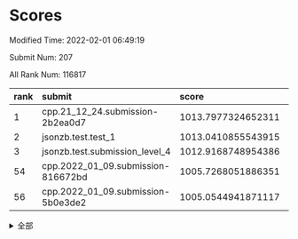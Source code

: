# Scores

Modified Time: 2022-02-01 06:49:19

Submit Num: 207

All Rank Num: 116817

| rank |               submit               |       score        |       sigma        | pk_num |
| :--- | :--------------------------------- | :----------------- | :----------------- | :----- |
| 1    | cpp.21_12_24.submission-2b2ea0d7   | 1013.7977324652311 | 0.8197702177533897 | 2259   |
| 2    | jsonzb.test.test_1                 | 1013.0410855543915 | 0.8007166036218059 | 2255   |
| 3    | jsonzb.test.submission_level_4     | 1012.9168748954386 | 0.8184028767349194 | 2257   |
| 54   | cpp.2022_01_09.submission-816672bd | 1005.7268051886351 | 0.7161967324355951 | 2261   |
| 56   | cpp.2022_01_09.submission-5b0e3de2 | 1005.0544941871117 | 0.7249330801780223 | 2259   |


<details>
<summary>全部</summary>

| rank |                 submit                 |       score        |       sigma        | pk_num |
| :--- | :------------------------------------- | :----------------- | :----------------- | :----- |
| 1    | cpp.21_12_24.submission-2b2ea0d7       | 1013.7977324652311 | 0.8197702177533897 | 2259   |
| 2    | jsonzb.test.test_1                     | 1013.0410855543915 | 0.8007166036218059 | 2255   |
| 3    | jsonzb.test.submission_level_4         | 1012.9168748954386 | 0.8184028767349194 | 2257   |
| 4    | gobigger.level_3.submission_level_3_25 | 1011.6601927908073 | 0.786228845907266  | 2263   |
| 5    | gobigger.level_3.submission_level_3_6  | 1011.4192315952081 | 0.7586393850152545 | 2256   |
| 6    | gobigger.level_3.submission_level_3_35 | 1011.3639451136391 | 0.7857772516083128 | 2260   |
| 7    | gobigger.level_3.submission_level_3_39 | 1010.9241436857761 | 0.783013787972232  | 2262   |
| 8    | gobigger.level_3.submission_level_3_14 | 1010.719074221671  | 0.7534936667980175 | 2257   |
| 9    | gobigger.level_3.submission_level_3_9  | 1010.6889780563727 | 0.7569922499300821 | 2259   |
| 10   | gobigger.level_3.submission_level_3_48 | 1010.5016461743402 | 0.7482423707819897 | 2255   |
| 11   | gobigger.level_3.submission_level_3_36 | 1010.4857222364675 | 0.7611889017110415 | 2256   |
| 12   | gobigger.level_3.submission_level_3_38 | 1010.4765444656753 | 0.788474516731122  | 2259   |
| 13   | gobigger.level_3.submission_level_3_40 | 1010.4673614069435 | 0.7563977656448702 | 2255   |
| 14   | gobigger.level_3.submission_level_3_26 | 1010.4628127913245 | 0.7659203959071517 | 2258   |
| 15   | gobigger.level_3.submission_level_3_4  | 1010.4465640993893 | 0.7505025465362193 | 2261   |
| 16   | gobigger.level_3.submission_level_3_15 | 1010.3997631305331 | 0.7330173054190245 | 2258   |
| 17   | gobigger.level_3.submission_level_3_16 | 1010.3530840752138 | 0.7686038032156214 | 2258   |
| 18   | gobigger.level_3.submission_level_3_18 | 1010.2675419747285 | 0.742915651574734  | 2254   |
| 19   | gobigger.level_3.submission_level_3_31 | 1010.256497633549  | 0.7817878698205252 | 2261   |
| 20   | gobigger.level_3.submission_level_3_0  | 1010.2536197102918 | 0.7620711044985425 | 2249   |
| 21   | gobigger.level_3.submission_level_3_49 | 1010.2421351213301 | 0.7865223018283829 | 2258   |
| 22   | gobigger.level_3.submission_level_3_34 | 1010.209703280038  | 0.7498706892211369 | 2253   |
| 23   | gobigger.level_3.submission_level_3_2  | 1010.1555144509233 | 0.7764558228315882 | 2259   |
| 24   | gobigger.level_3.submission_level_3_47 | 1010.1404713870297 | 0.7303299460403491 | 2261   |
| 25   | gobigger.level_3.submission_level_3_20 | 1010.1040183454635 | 0.7525336131860656 | 2257   |
| 26   | gobigger.level_3.submission_level_3_42 | 1010.0807084809455 | 0.7416828071130944 | 2252   |
| 27   | gobigger.level_3.submission_level_3_5  | 1010.0449391831283 | 0.7419064963287417 | 2256   |
| 28   | gobigger.level_3.submission_level_3_33 | 1009.975728192643  | 0.7712752728468432 | 2264   |
| 29   | gobigger.level_3.submission_level_3_10 | 1009.9300255654359 | 0.7551945514684459 | 2259   |
| 30   | gobigger.level_3.submission_level_3_12 | 1009.829940440212  | 0.7355271371930466 | 2264   |
| 31   | gobigger.level_3.submission_level_3_45 | 1009.8196254702891 | 0.7524716279893771 | 2261   |
| 32   | gobigger.level_3.submission_level_3_23 | 1009.7513337868713 | 0.7616203224278084 | 2262   |
| 33   | gobigger.level_3.submission_level_3_3  | 1009.7066219911698 | 0.7526917711988487 | 2257   |
| 34   | gobigger.level_3.submission_level_3_29 | 1009.6928356723508 | 0.7620073747682201 | 2255   |
| 35   | gobigger.level_3.submission_level_3_11 | 1009.666498939846  | 0.7691593123524202 | 2261   |
| 36   | gobigger.level_3.submission_level_3_32 | 1009.6506059091829 | 0.7490850745319374 | 2264   |
| 37   | gobigger.level_3.submission_level_3_13 | 1009.649447244326  | 0.7680052408684616 | 2254   |
| 38   | gobigger.level_3.submission_level_3_27 | 1009.6464216356082 | 0.7462279434519637 | 2258   |
| 39   | gobigger.level_3.submission_level_3_7  | 1009.5960017620245 | 0.7712463481613353 | 2262   |
| 40   | gobigger.level_3.submission_level_3_8  | 1009.5162405236722 | 0.752296726433644  | 2260   |
| 41   | gobigger.level_3.submission_level_3_30 | 1009.4575321563663 | 0.75913839878482   | 2261   |
| 42   | gobigger.level_3.submission_level_3_24 | 1009.3017506815623 | 0.7385344796991347 | 2256   |
| 43   | gobigger.level_3.submission_level_3_19 | 1009.2154035557463 | 0.7496610778152866 | 2254   |
| 44   | gobigger.level_3.submission_level_3_43 | 1009.0062232621369 | 0.7599260300529367 | 2256   |
| 45   | gobigger.level_3.submission_level_3_1  | 1008.8784942102078 | 0.7548971087370232 | 2257   |
| 46   | gobigger.level_3.submission_level_3_22 | 1008.8620164688091 | 0.7545419320534322 | 2261   |
| 47   | gobigger.level_3.submission_level_3_37 | 1008.6363296611092 | 0.7655453272266756 | 2259   |
| 48   | gobigger.level_3.submission_level_3_28 | 1008.5874999658926 | 0.7269873752901916 | 2256   |
| 49   | gobigger.level_3.submission_level_3_21 | 1008.561513909013  | 0.7433220440484756 | 2253   |
| 50   | gobigger.level_3.submission_level_3_41 | 1008.5274041227918 | 0.7334693877801449 | 2260   |
| 51   | gobigger.level_3.submission_level_3_46 | 1008.4587507143642 | 0.7309634922821542 | 2261   |
| 52   | gobigger.level_3.submission_level_3_17 | 1008.4484731601787 | 0.7387506802557902 | 2252   |
| 53   | gobigger.level_3.submission_level_3_44 | 1008.2514771033746 | 0.7476934121681463 | 2255   |
| 54   | cpp.2022_01_09.submission-816672bd     | 1005.7268051886351 | 0.7161967324355951 | 2261   |
| 55   | gobigger.level_1.submission_level_1_22 | 1005.0804860145685 | 0.72018138058458   | 2258   |
| 56   | cpp.2022_01_09.submission-5b0e3de2     | 1005.0544941871117 | 0.7249330801780223 | 2259   |
| 57   | gobigger.level_1.submission_level_1_32 | 1004.7458350765406 | 0.7262500896500259 | 2257   |
| 58   | gobigger.level_1.submission_level_1_47 | 1004.7412205916767 | 0.7311947193628465 | 2256   |
| 59   | gobigger.level_1.submission_level_1_21 | 1004.4189823480036 | 0.7243222257382733 | 2255   |
| 60   | gobigger.level_1.submission_level_1_17 | 1004.4066790300801 | 0.7045444989370021 | 2258   |
| 61   | gobigger.level_1.submission_level_1_1  | 1004.3552039777558 | 0.7140138035931545 | 2256   |
| 62   | gobigger.level_1.submission_level_1_46 | 1004.113946397052  | 0.727261123752473  | 2254   |
| 63   | gobigger.level_1.submission_level_1_23 | 1004.090123277895  | 0.7166422888887901 | 2251   |
| 64   | gobigger.level_1.submission_level_1_33 | 1003.9953848530236 | 0.7165486744330564 | 2259   |
| 65   | gobigger.level_1.submission_level_1_29 | 1003.9921659066065 | 0.7247638458121446 | 2258   |
| 66   | gobigger.level_1.submission_level_1_41 | 1003.9370955267289 | 0.7366735427144253 | 2259   |
| 67   | gobigger.level_1.submission_level_1_48 | 1003.8844926992675 | 0.7132348138271045 | 2252   |
| 68   | gobigger.level_1.submission_level_1_2  | 1003.7859695592726 | 0.7116526122346515 | 2258   |
| 69   | gobigger.level_1.submission_level_1_40 | 1003.6947237000783 | 0.7192914963360424 | 2256   |
| 70   | gobigger.level_1.submission_level_1_3  | 1003.6749789717173 | 0.7228593902247783 | 2258   |
| 71   | gobigger.level_1.submission_level_1_10 | 1003.5863516873181 | 0.7322657142680675 | 2261   |
| 72   | gobigger.level_1.submission_level_1_9  | 1003.5858235657014 | 0.7187157424613165 | 2256   |
| 73   | gobigger.level_1.submission_level_1_8  | 1003.553090430097  | 0.7099120251455948 | 2255   |
| 74   | gobigger.level_1.submission_level_1_19 | 1003.5376845141246 | 0.7211736059808116 | 2256   |
| 75   | gobigger.level_1.submission_level_1_5  | 1003.461043250671  | 0.7144164592165849 | 2264   |
| 76   | gobigger.level_1.submission_level_1_20 | 1003.4237707704127 | 0.7198031114555941 | 2256   |
| 77   | gobigger.level_1.submission_level_1_44 | 1003.4151925875195 | 0.7227101110353539 | 2254   |
| 78   | gobigger.level_1.submission_level_1_34 | 1003.3849064798734 | 0.734385155873175  | 2261   |
| 79   | gobigger.level_1.submission_level_1_42 | 1003.3375387322023 | 0.7127975219736093 | 2259   |
| 80   | gobigger.level_1.submission_level_1_30 | 1003.3287120446245 | 0.7298122297478492 | 2250   |
| 81   | gobigger.level_1.submission_level_1_39 | 1003.3276697877826 | 0.7273226027325481 | 2260   |
| 82   | gobigger.level_1.submission_level_1_15 | 1003.3257009996539 | 0.7156099619783319 | 2259   |
| 83   | gobigger.level_1.submission_level_1_45 | 1003.278681723408  | 0.7106208696566562 | 2256   |
| 84   | gobigger.level_1.submission_level_1_37 | 1003.2716743291805 | 0.716589048037904  | 2259   |
| 85   | gobigger.level_1.submission_level_1_4  | 1003.1019919071128 | 0.7178124761335499 | 2249   |
| 86   | gobigger.level_1.submission_level_1_31 | 1003.0950676891887 | 0.7126158122144493 | 2256   |
| 87   | gobigger.level_1.submission_level_1_6  | 1003.0758741043906 | 0.7174736552872829 | 2255   |
| 88   | gobigger.level_1.submission_level_1_7  | 1003.0710157885331 | 0.7155746172471839 | 2261   |
| 89   | gobigger.level_1.submission_level_1_26 | 1003.0688195308188 | 0.7172836054068844 | 2254   |
| 90   | gobigger.level_1.submission_level_1_13 | 1003.0635992079866 | 0.7187036158411364 | 2261   |
| 91   | gobigger.level_1.submission_level_1_12 | 1002.9408001047819 | 0.7157909158433543 | 2256   |
| 92   | gobigger.level_1.submission_level_1_36 | 1002.9066653434388 | 0.7131876683999006 | 2251   |
| 93   | gobigger.level_1.submission_level_1_27 | 1002.8912034014959 | 0.7208988813983276 | 2260   |
| 94   | gobigger.level_1.submission_level_1_43 | 1002.8280900639172 | 0.712460603774035  | 2256   |
| 95   | gobigger.level_1.submission_level_1_14 | 1002.7236153705236 | 0.7146543763641002 | 2255   |
| 96   | gobigger.level_1.submission_level_1_28 | 1002.7157044459618 | 0.7093840936413772 | 2256   |
| 97   | gobigger.level_1.submission_level_1_18 | 1002.6467270891033 | 0.7185138462492793 | 2262   |
| 98   | gobigger.level_1.submission_level_1_11 | 1002.6221943344433 | 0.7085625386340113 | 2258   |
| 99   | gobigger.level_1.submission_level_1_35 | 1002.5456639186968 | 0.7133768554578347 | 2254   |
| 100  | gobigger.level_1.submission_level_1_24 | 1002.4477872392059 | 0.7170726106469717 | 2263   |
| 101  | gobigger.level_1.submission_level_1_25 | 1002.4418748799446 | 0.722754371100818  | 2256   |
| 102  | gobigger.level_1.submission_level_1_0  | 1002.4046219406946 | 0.7105914201937128 | 2260   |
| 103  | gobigger.level_1.submission_level_1_49 | 1002.1657482723239 | 0.7028137994426686 | 2256   |
| 104  | gobigger.level_1.submission_level_1_16 | 1001.9888285380408 | 0.7192662569479392 | 2255   |
| 105  | gobigger.level_1.submission_level_1_38 | 1001.3123071415414 | 0.7020781598197763 | 2259   |
| 106  | gobigger.random.submission_random_43   | 997.5150427633371  | 0.6974696385332829 | 2260   |
| 107  | gobigger.random.submission_random_37   | 997.0509624127197  | 0.7095101634891456 | 2259   |
| 108  | gobigger.random.submission_random_45   | 996.9534020767985  | 0.7145024097583053 | 2256   |
| 109  | gobigger.random.submission_random_46   | 996.8687044416416  | 0.7033166705365619 | 2256   |
| 110  | gobigger.random.submission_random_5    | 996.699048419441   | 0.7017505717579452 | 2256   |
| 111  | gobigger.random.submission_random_32   | 996.6770140182855  | 0.7097655895501611 | 2258   |
| 112  | gobigger.random.submission_random_38   | 996.6544718070112  | 0.716038377348449  | 2255   |
| 113  | gobigger.random.submission_random_24   | 996.5786882647836  | 0.7167831195517695 | 2261   |
| 114  | gobigger.random.submission_random_16   | 996.5516118790356  | 0.7114811960132218 | 2256   |
| 115  | gobigger.random.submission_random_23   | 996.4928590882123  | 0.7226262891876574 | 2259   |
| 116  | gobigger.random.submission_random_36   | 996.4793768972274  | 0.7160376151608138 | 2256   |
| 117  | gobigger.random.submission_random_3    | 996.468862587628   | 0.7166172377494024 | 2257   |
| 118  | gobigger.random.submission_random_8    | 996.4642368244713  | 0.6964156370237865 | 2255   |
| 119  | gobigger.random.submission_random_21   | 996.3621870303149  | 0.713318395685431  | 2262   |
| 120  | gobigger.random.submission_random_47   | 996.2837233669485  | 0.7230160433452716 | 2256   |
| 121  | gobigger.random.submission_random_49   | 996.0518310069021  | 0.7210051292641291 | 2256   |
| 122  | gobigger.random.submission_random_26   | 996.0322673196514  | 0.7068566375026395 | 2261   |
| 123  | gobigger.random.submission_random_27   | 996.0132253242341  | 0.7200974699955642 | 2259   |
| 124  | gobigger.random.submission_random_17   | 996.008103030723   | 0.7136536228522905 | 2262   |
| 125  | gobigger.random.submission_random_48   | 996.0019862107583  | 0.7052460550992214 | 2258   |
| 126  | gobigger.random.submission_random_14   | 995.9132556075398  | 0.7167441748503784 | 2258   |
| 127  | gobigger.random.submission_random_28   | 995.879609104248   | 0.7211551095208204 | 2258   |
| 128  | gobigger.random.submission_random_22   | 995.8591915383995  | 0.718826956882003  | 2257   |
| 129  | gobigger.random.submission_random_20   | 995.8338723818379  | 0.7074894367986282 | 2255   |
| 130  | gobigger.random.submission_random_40   | 995.7042025407882  | 0.7152772800239648 | 2258   |
| 131  | gobigger.random.submission_random_41   | 995.64752139208    | 0.708480016707639  | 2259   |
| 132  | gobigger.random.submission_random_35   | 995.6308920286631  | 0.7151978057226118 | 2262   |
| 133  | gobigger.random.submission_random_10   | 995.6243280056661  | 0.714479971712152  | 2256   |
| 134  | gobigger.random.submission_random_2    | 995.5729929676942  | 0.707038510338395  | 2257   |
| 135  | gobigger.random.submission_random_1    | 995.5538877812595  | 0.7086634486336092 | 2252   |
| 136  | gobigger.random.submission_random_12   | 995.4142038069178  | 0.7208604414881854 | 2261   |
| 137  | gobigger.random.submission_random_11   | 995.355384047384   | 0.7169087582061727 | 2259   |
| 138  | gobigger.random.submission_random_7    | 995.3110508886095  | 0.7289246700305578 | 2252   |
| 139  | gobigger.random.submission_random_18   | 995.2627157725982  | 0.7095042904179124 | 2261   |
| 140  | gobigger.random.submission_random_29   | 995.2404741187692  | 0.7235612070173257 | 2255   |
| 141  | gobigger.random.submission_random_4    | 995.2231384279504  | 0.7095264049034834 | 2249   |
| 142  | gobigger.random.submission_random_15   | 995.1805749595677  | 0.7169573584666554 | 2259   |
| 143  | gobigger.random.submission_random_6    | 995.1667511838161  | 0.7132598753204812 | 2258   |
| 144  | gobigger.random.submission_random_33   | 995.156387164947   | 0.7035501413985582 | 2257   |
| 145  | gobigger.random.submission_random_31   | 995.0576488629438  | 0.7088044273528217 | 2256   |
| 146  | gobigger.random.submission_random_34   | 994.9746346664541  | 0.7106543974113725 | 2261   |
| 147  | gobigger.random.submission_random_13   | 994.9325313433418  | 0.7094991826761478 | 2257   |
| 148  | gobigger.random.submission_random_9    | 994.8943886446752  | 0.7185605133283451 | 2264   |
| 149  | gobigger.random.submission_random_25   | 994.8240854224571  | 0.701827735605577  | 2256   |
| 150  | gobigger.random.submission_random_19   | 994.8212985451183  | 0.704751853114059  | 2262   |
| 151  | gobigger.random.submission_random_44   | 994.8005062435968  | 0.718386197143849  | 2253   |
| 152  | gobigger.random.submission_random_42   | 994.6986428850316  | 0.7194683192887985 | 2254   |
| 153  | gobigger.random.submission_random_30   | 994.6209947591557  | 0.7245504698945253 | 2257   |
| 154  | gobigger.random.submission_random_39   | 994.42881905033    | 0.7131273492620047 | 2253   |
| 155  | gobigger.random.submission_random_0    | 994.3442180935958  | 0.7170929195790585 | 2258   |
| 156  | gobigger.level_2.submission_level_2_27 | 993.6337008314282  | 0.7328691856425937 | 2256   |
| 157  | gobigger.level_2.submission_level_2_43 | 993.5108389986358  | 0.7396152628772527 | 2257   |
| 158  | gobigger.level_2.submission_level_2_47 | 993.3725441908364  | 0.7354661714053351 | 2257   |
| 159  | gobigger.level_2.submission_level_2_5  | 993.3582850933093  | 0.7311769667496769 | 2250   |
| 160  | gobigger.level_2.submission_level_2_45 | 993.2906813124782  | 0.7478599948671684 | 2257   |
| 161  | gobigger.level_2.submission_level_2_14 | 993.2859664503538  | 0.7370694685277452 | 2249   |
| 162  | gobigger.level_2.submission_level_2_11 | 993.2528282150749  | 0.7430795539213131 | 2259   |
| 163  | gobigger.level_2.submission_level_2_37 | 993.2043791380522  | 0.7267261230391904 | 2257   |
| 164  | gobigger.level_2.submission_level_2_6  | 993.1657153723845  | 0.7390372960957023 | 2261   |
| 165  | gobigger.level_2.submission_level_2_36 | 993.1141307948117  | 0.7452375328499625 | 2257   |
| 166  | gobigger.level_2.submission_level_2_9  | 993.0900189642191  | 0.7510347029531871 | 2255   |
| 167  | gobigger.level_2.submission_level_2_33 | 993.0321615601691  | 0.7349278246528868 | 2256   |
| 168  | gobigger.level_2.submission_level_2_12 | 992.783557358442   | 0.747978965719585  | 2261   |
| 169  | gobigger.level_2.submission_level_2_2  | 992.6489677171649  | 0.728265610725027  | 2261   |
| 170  | gobigger.level_2.submission_level_2_38 | 992.6453689564524  | 0.7309210571035518 | 2260   |
| 171  | gobigger.level_2.submission_level_2_18 | 992.6374021862408  | 0.752315711137471  | 2263   |
| 172  | gobigger.level_2.submission_level_2_19 | 992.6367137158034  | 0.7565419208855263 | 2251   |
| 173  | gobigger.level_2.submission_level_2_44 | 992.5961816858838  | 0.7286445573584869 | 2255   |
| 174  | gobigger.level_2.submission_level_2_25 | 992.4452595760524  | 0.7272765099441478 | 2261   |
| 175  | gobigger.level_2.submission_level_2_21 | 992.3130603531641  | 0.7465880643792481 | 2255   |
| 176  | gobigger.level_2.submission_level_2_31 | 992.3111116470149  | 0.7475301001411662 | 2255   |
| 177  | gobigger.level_2.submission_level_2_48 | 992.233765574818   | 0.7262885555795497 | 2259   |
| 178  | gobigger.level_2.submission_level_2_34 | 992.2079908097163  | 0.7461491752397743 | 2254   |
| 179  | gobigger.level_2.submission_level_2_49 | 992.1878606302943  | 0.7325809223381751 | 2258   |
| 180  | gobigger.level_2.submission_level_2_15 | 992.1547195725828  | 0.7345087557431726 | 2255   |
| 181  | gobigger.level_2.submission_level_2_4  | 992.0885634433631  | 0.734794001499071  | 2257   |
| 182  | gobigger.level_2.submission_level_2_1  | 992.0838264415546  | 0.7313990373080375 | 2256   |
| 183  | gobigger.level_2.submission_level_2_35 | 992.0135356419174  | 0.7364197156281339 | 2261   |
| 184  | gobigger.level_2.submission_level_2_29 | 991.9823894166124  | 0.7529003120374365 | 2257   |
| 185  | gobigger.level_2.submission_level_2_8  | 991.9720697679703  | 0.7374088334445028 | 2258   |
| 186  | gobigger.level_2.submission_level_2_17 | 991.9481437350428  | 0.736914519279272  | 2250   |
| 187  | gobigger.level_2.submission_level_2_26 | 991.9466604498969  | 0.734622802756616  | 2261   |
| 188  | gobigger.level_2.submission_level_2_39 | 991.9393697119938  | 0.7495742638155302 | 2257   |
| 189  | gobigger.level_2.submission_level_2_24 | 991.7118797560687  | 0.7574872185961979 | 2255   |
| 190  | gobigger.level_2.submission_level_2_22 | 991.7032445973963  | 0.7317614280827149 | 2255   |
| 191  | gobigger.level_2.submission_level_2_0  | 991.6618886806189  | 0.7502617248789285 | 2258   |
| 192  | gobigger.level_2.submission_level_2_46 | 991.6333891008247  | 0.7434989182919804 | 2259   |
| 193  | gobigger.level_2.submission_level_2_23 | 991.6230524816503  | 0.7502055851103859 | 2255   |
| 194  | gobigger.level_2.submission_level_2_40 | 991.5771889160443  | 0.7539184012013979 | 2254   |
| 195  | gobigger.level_2.submission_level_2_13 | 991.5480729758218  | 0.7544310150270317 | 2260   |
| 196  | gobigger.level_2.submission_level_2_41 | 991.2560544336255  | 0.7425039501877883 | 2261   |
| 197  | gobigger.level_2.submission_level_2_30 | 991.2425475991793  | 0.7639576744666915 | 2257   |
| 198  | gobigger.level_2.submission_level_2_16 | 991.1516141028685  | 0.7351162344139178 | 2259   |
| 199  | gobigger.level_2.submission_level_2_42 | 991.0526340373534  | 0.7606730823892278 | 2262   |
| 200  | gobigger.level_2.submission_level_2_28 | 990.9598084477965  | 0.7605713892245002 | 2255   |
| 201  | gobigger.level_2.submission_level_2_7  | 990.681400430957   | 0.7541784855879778 | 2264   |
| 202  | gobigger.level_2.submission_level_2_10 | 990.6102529009863  | 0.753859945741242  | 2260   |
| 203  | gobigger.level_2.submission_level_2_32 | 990.4756217889695  | 0.7419844849602673 | 2256   |
| 204  | gobigger.level_2.submission_level_2_3  | 989.9891909622858  | 0.7584681731931696 | 2257   |
| 205  | gobigger.level_2.submission_level_2_20 | 988.9014638298031  | 0.796411453939353  | 2254   |
| 206  | gobigger.none.submission_none_1        | 978.1224433030103  | 1.1868069113162667 | 2250   |
| 207  | gobigger.none.submission_none_0        | 976.1978117504118  | 1.3255290148147076 | 2258   |

</details>